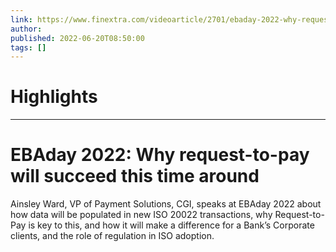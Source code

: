 ```yaml
---
link: https://www.finextra.com/videoarticle/2701/ebaday-2022-why-request-to-pay-will-succeed-this-time-around?utm_medium=rssfinextra&utm_source=finextrafeed
author: 
published: 2022-06-20T08:50:00
tags: []
---
```

# Highlights


---
# EBAday 2022: Why request-to-pay will succeed this time around
Ainsley Ward, VP of Payment Solutions, CGI, speaks at EBAday 2022 about how data will be populated in new ISO 20022 transactions, why Request-to-Pay is key to this, and how it will make a difference for a Bank’s Corporate clients, and the role of regulation in ISO adoption.